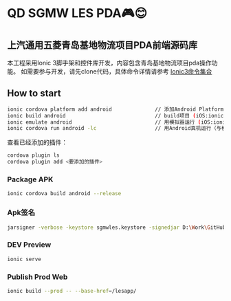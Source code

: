 # QD SGMW LES PDA🎮😊
## 上汽通用五菱青岛基地物流项目PDA前端源码库
本工程采用Ionic 3脚手架和控件库开发，内容包含青岛基地物流项目pda操作功能。
如需要参与开发，请先clone代码，具体命令详情请参考
[Ionic3命令集合](https://ionicframework.com/docs/v3/cli/commands.html)
## How to start
```Bash
ionic cordova platform add android              // 添加Android Platform （iOS:ionic platform add ios）
ionic build android                             // build项目 (iOS:ionic build ios)  
ionic emulate android                           // 用模拟器运行 (iOS:ionic emulate ios)  
ionic cordova run android -lc                   // 用Android真机运行（与模拟器二选一就好啦~~）
```
查看已经添加的插件：
```Bash
cordova plugin ls
cordova plugin add <要添加的插件>
```
### Package APK
```Bash
ionic cordova build android --release
```
### Apk签名

```Bash
jarsigner -verbose -keystore sgmwles.keystore -signedjar D:\Work\GitHub\QDLesPda\platforms\android\app\build\outputs\apk\release\smgwles.release.apk D:\Work\GitHub\QDLesPda\platforms\android\app\build\outputs\apk\release\app-release-unsigned.apk sgmwles.keystore
```

### DEV Preview
```Bash
ionic serve
```
### Publish Prod Web
```Bash
ionic build --prod -- --base-href=/lesapp/
```
